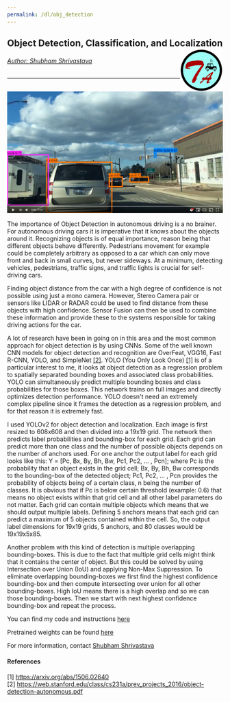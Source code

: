 ```yaml
---
permalink: /dl/obj_detection
---
```


## Object Detection, Classification, and Localization <a href="../../index.html"><img style="float: right;" src="/img/logo_circle.png" height="100" width="100">

###### Author: *[Shubham Shrivastava](http://www.towardsautonomy.com/#shubham)*   

---

[![Object Detection](/docs/dl/img/obj_detection/thumbnail.png)](https://youtu.be/GwxhcyTnxoE "Object Detection")

The importance of Object Detection in autonomous driving is a no brainer. For autonomous driving cars it is imperative that it knows about the objects around it. Recognizing objects is of equal importance, reason being that different objects behave differently. Pedestrians movement for example could be  completely arbitrary as opposed to a car which can only move front and back in small curves, but never sideways. At a minimum, detecting vehicles, pedestrians, traffic signs, and traffic lights is crucial for self-driving cars. 

Finding object distance from the car with a high degree of confidence is not possible using just a mono camera. However, Stereo Camera pair or sensors like LIDAR or RADAR could be used to find distance from these objects with high confidence. Sensor Fusion can then be used to combine these information and provide these to the systems responsible for taking driving actions for the car.

A lot of research have been in going on in this area and the most common approach for object detection is by using CNNs. Some of the well known CNN models for object detection and recognition are OverFeat, VGG16, Fast R-CNN, YOLO, and SimpleNet [[2]](#references). YOLO (You Only Look Once) [[1]](#references) is of a particular interest to me, it looks at object detection as a regression problem to spatially separated bounding boxes and associated class probabilities. YOLO can simultaneously predict multiple bounding boxes and class probabilities for those boxes. This network trains on full images and directly optimizes detection performance. YOLO doesn't need an extremely complex pipeline since it frames the detection as a regression problem, and for that reason it is extremely fast.

I used YOLOv2 for object detection and localization. Each image is first resized to 608x608 and then divided into a 19x19 grid. The network then predicts label probabilities and bounding-box for each grid. Each grid can predict more than one class and the number of possible objects depends on the number of anchors used. For one anchor the output label for each grid looks like this: Y = [Pc, Bx, By, Bh, Bw, Pc1, Pc2, ... , Pcn]; where Pc is the probability that an object exists in the grid cell; Bx, By, Bh, Bw corresponds to the bounding-box of the detected object; Pc1, Pc2, ... , Pcn provides the probability of objects being of a certain class, n being the number of classes. It is obvious that if Pc is below certain threshold (example: 0.6) that means no object exists within that grid cell and all other label parameters do not matter. Each grid can contain multiple objects which means that we should output multiple labels. Defining 5 anchors means that each grid can predict a maximum of 5 objects contained within the cell. So, the output label dimensions for 19x19 grids, 5 anchors, and 80 classes would be 19x19x5x85.

Another problem with this kind of detection is multiple overlapping bounding-boxes. This is due to the fact that multiple grid cells might think that it contains the center of object. But this could be solved by using Intersection over Union (IoU) and applying Non-Max Suppression. To eliminate overlapping bounding-boxes we first find the highest confidence bounding-box and then compute intersecting over union for all other bounding-boxes. High IoU means there is a high overlap and so we can those bounding-boxes. Then we start with next highest confidence bounding-box and repeat the process.

You can find my code and instructions [here](https://github.com/towardsautonomy/towardsautonomy.github.io/tree/master/projects/object_detection_yolov2)

Pretrained weights can be found [here](https://drive.google.com/open?id=1akSwgUkqavf7upvB9WigNLhkQIFt_3je)  

For more information, contact [Shubham Shrivastava](http://www.towardsautonomy.com/#shubham)

#### References

[1] https://arxiv.org/abs/1506.02640  
[2] https://web.stanford.edu/class/cs231a/prev_projects_2016/object-detection-autonomous.pdf